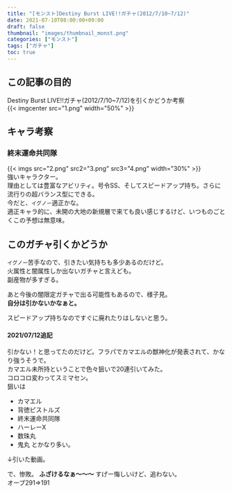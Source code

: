 ```yaml
---
title: "[モンスト]Destiny Burst LIVE!!ガチャ(2012/7/10~7/12)"
date: 2021-07-10T08:00:00+09:00
draft: false
thumbnail: "images/thumbnail_monst.png"
categories: ["モンスト"]
tags: ["ガチャ"]
toc: true
---
```


## この記事の目的
Destiny Burst LIVE!!ガチャ(2012/7/10~7/12)を引くかどうか考察  
{{< imgcenter src="1.png" width="50%" >}}  
  

## キャラ考察
### 終末運命共同隊
{{< imgs src="2.png" src2="3.png" src3="4.png" width="30%" >}}  
強いキャラクター。  
理由としては豊富なアビリティ。号令SS、そしてスピードアップ持ち。さらに流行りの超バランス型にできる。  
今だと、`イグノー`適正かな。  
適正キャラ的に、未開の大地の新規層で来ても良い感じするけど、いつものごとくこの予想は無意味。  
  

## このガチャ引くかどうか
`イグノー`苦手なので、引きたい気持ちも多少あるのだけど。  
火属性と闇属性しか出ないガチャと言えども。  
副産物が多すぎる。  
  
あと今後の闇限定ガチャで出る可能性もあるので、様子見。  
**自分は引かないかなぁと。**  
  
スピードアップ持ちなのですぐに廃れたりはしないと思う。  

#### 2021/07/12追記
引かない！と思ってたのだけど。フラパでカマエルの獣神化が発表されて、かなり強うそうで。  
カマエル未所持ということで色々狙いで20連引いてみた。  
コロコロ変わってスミマセン。  
狙いは
- カマエル
- 背徳ピストルズ
- 終末運命共同隊
- ハーレーX
- 数珠丸
- 鬼丸
とかなり多い。  

↓引いた動画。  


で、惨敗。
**ふざけるなぁ〜〜〜**
すげー悔しいけど、追わない。  
オーブ291=>191  

